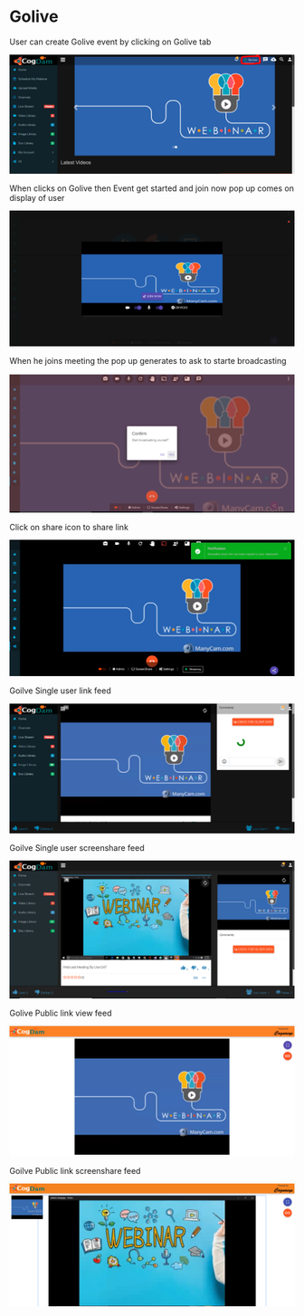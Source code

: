 # Golive

User can create Golive event by clicking on Golive tab 

![](.gitbook/assets/image%20%2848%29.png)

When clicks on Golive then Event get started and join now pop up comes on display of user

![](.gitbook/assets/image%20%28246%29.png)

When he joins meeting the pop up generates to ask to starte broadcasting 

![](.gitbook/assets/image%20%2843%29.png)

Click on share icon to share  link

![](.gitbook/assets/image%20%2818%29.png)

Goilve Single user link feed

![](.gitbook/assets/image%20%28163%29.png)

Goilve Single user screenshare feed

![](.gitbook/assets/microsoftteams-image-3.png)

Golive Public link view feed

![](.gitbook/assets/image%20%28175%29.png)

Goilve Public link screenshare feed

![](.gitbook/assets/microsoftteams-image-4.png)











